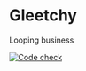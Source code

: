 # Gleetchy

Looping business

[![Code check](https://github.com/kavsingh/gleetchy/actions/workflows/code-check.yaml/badge.svg)](https://github.com/kavsingh/gleetchy/actions/workflows/code-check.yaml)
